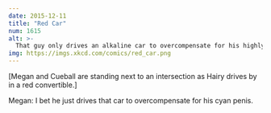 ```yaml
---
date: 2015-12-11
title: "Red Car"
num: 1615
alt: >-
  That guy only drives an alkaline car to overcompensate for his highly acidic penis.
img: https://imgs.xkcd.com/comics/red_car.png
---
```

[Megan and Cueball are standing next to an intersection as Hairy drives by in a red convertible.]

Megan: I bet he just drives that car to overcompensate for his cyan penis.